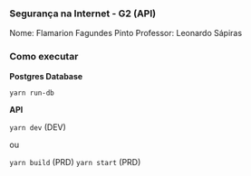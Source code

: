 ### Segurança na Internet - G2 (API)

Nome: Flamarion Fagundes Pinto
Professor: Leonardo Sápiras

### Como executar

**Postgres Database**

`yarn run-db`

**API**

`yarn dev` (DEV)

ou

`yarn build` (PRD)
`yarn start` (PRD)
